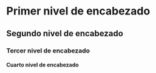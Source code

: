 # Primer nivel de encabezado


## Segundo nivel de encabezado


### Tercer nivel de encabezado


#### Cuarto nivel de encabezado
